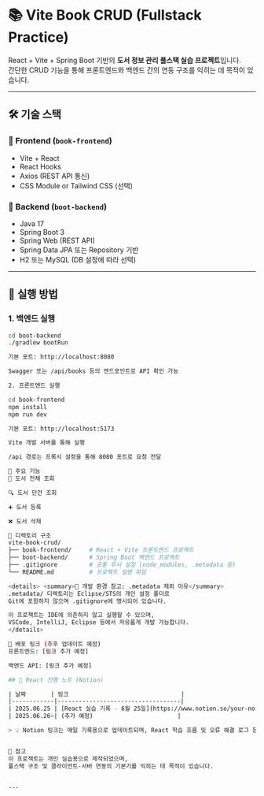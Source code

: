 # 📚 Vite Book CRUD (Fullstack Practice)

React + Vite + Spring Boot 기반의 **도서 정보 관리 풀스택 실습 프로젝트**입니다.  
간단한 CRUD 기능을 통해 프론트엔드와 백엔드 간의 연동 구조를 익히는 데 목적이 있습니다.

---

## 🛠️ 기술 스택

### 📘 Frontend (`book-frontend`)
- Vite + React
- React Hooks
- Axios (REST API 통신)
- CSS Module or Tailwind CSS (선택)

### 📕 Backend (`boot-backend`)
- Java 17
- Spring Boot 3
- Spring Web (REST API)
- Spring Data JPA 또는 Repository 기반
- H2 또는 MySQL (DB 설정에 따라 선택)

---

## 🔁 실행 방법

### 1. 백엔드 실행

```bash
cd boot-backend
./gradlew bootRun

기본 포트: http://localhost:8080

Swagger 또는 /api/books 등의 엔드포인트로 API 확인 가능

2. 프론트엔드 실행

cd book-frontend
npm install
npm run dev

기본 포트: http://localhost:5173

Vite 개발 서버를 통해 실행

/api 경로는 프록시 설정을 통해 8080 포트로 요청 전달

🧾 주요 기능
📖 도서 전체 조회

🔍 도서 단건 조회

➕ 도서 등록

❌ 도서 삭제

📂 디렉토리 구조
vite-book-crud/
├── book-frontend/     # React + Vite 프론트엔드 프로젝트
├── boot-backend/      # Spring Boot 백엔드 프로젝트
├── .gitignore         # 공통 무시 설정 (node_modules, .metadata 등)
└── README.md          # 프로젝트 설명 파일

<details> <summary>📌 개발 환경 참고: .metadata 제외 이유</summary>
.metadata/ 디렉토리는 Eclipse/STS의 개인 설정 폴더로
Git에 포함하지 않으며 .gitignore에 명시되어 있습니다.

이 프로젝트는 IDE에 의존하지 않고 실행할 수 있으며,
VSCode, IntelliJ, Eclipse 등에서 자유롭게 개발 가능합니다.
</details>

🚀 배포 링크 (추후 업데이트 예정)
프론트엔드: [링크 추가 예정]

백엔드 API: [링크 추가 예정]

## 📅 React 진행 노트 (Notion)

| 날짜       | 링크                                |
|------------|-----------------------------------|
| 2025.06.25 | [React 실습 기록 - 6월 25일](https://www.notion.so/your-notion-page-url) |
| 2025.06.26~| (추가 예정)                        |

> 💡 Notion 링크는 매일 기록용으로 업데이트되며, React 학습 흐름 및 오류 해결 로그 등을 정리합니다.


📝 참고
이 프로젝트는 개인 실습용으로 제작되었으며,
풀스택 구조 및 클라이언트-서버 연동의 기본기를 익히는 데 목적이 있습니다.


---






